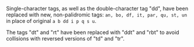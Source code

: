 
Single-character tags, as well as the double-character tag "dd", have been
replaced with new, non-palidromic tags: `an, bo, df, it, par, qu, st, un` in 
place of original `a b dd i p q s u`. 

The tags "dt" and "rt" have been replaced with "ddt" and "rbt" to avoid
collisions with reversed versions of "td" and "tr". 
